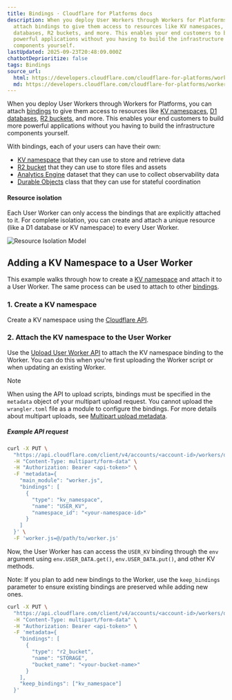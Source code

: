 ```yaml
---
title: Bindings · Cloudflare for Platforms docs
description: When you deploy User Workers through Workers for Platforms, you can
  attach bindings to give them access to resources like KV namespaces, D1
  databases, R2 buckets, and more. This enables your end customers to build more
  powerful applications without you having to build the infrastructure
  components yourself.
lastUpdated: 2025-09-23T20:48:09.000Z
chatbotDeprioritize: false
tags: Bindings
source_url:
  html: https://developers.cloudflare.com/cloudflare-for-platforms/workers-for-platforms/get-started/bindings/
  md: https://developers.cloudflare.com/cloudflare-for-platforms/workers-for-platforms/get-started/bindings/index.md
---
```


When you deploy User Workers through Workers for Platforms, you can attach [bindings](https://developers.cloudflare.com/workers/runtime-apis/bindings/) to give them access to resources like [KV namespaces](https://developers.cloudflare.com/kv/), [D1 databases](https://developers.cloudflare.com/d1/), [R2 buckets](https://developers.cloudflare.com/r2/), and more. This enables your end customers to build more powerful applications without you having to build the infrastructure components yourself.

With bindings, each of your users can have their own:

* [KV namespace](https://developers.cloudflare.com/kv/) that they can use to store and retrieve data
* [R2 bucket](https://developers.cloudflare.com/r2/) that they can use to store files and assets
* [Analytics Engine](https://developers.cloudflare.com/analytics/analytics-engine/) dataset that they can use to collect observability data
* [Durable Objects](https://developers.cloudflare.com/durable-objects/) class that they can use for stateful coordination

#### Resource isolation

Each User Worker can only access the bindings that are explicitly attached to it. For complete isolation, you can create and attach a unique resource (like a D1 database or KV namespace) to every User Worker.

![Resource Isolation Model](https://developers.cloudflare.com/_astro/programmable-platforms-5.B2yd7IjV_Z1gqk3t.svg)

## Adding a KV Namespace to a User Worker

This example walks through how to create a [KV namespace](https://developers.cloudflare.com/kv/) and attach it to a User Worker. The same process can be used to attach to other [bindings](https://developers.cloudflare.com/workers/runtime-apis/bindings/).

### 1. Create a KV namespace

Create a KV namespace using the [Cloudflare API](https://developers.cloudflare.com/api/resources/kv/subresources/namespaces/methods/bulk_update/).

### 2. Attach the KV namespace to the User Worker

Use the [Upload User Worker API](https://developers.cloudflare.com/api/resources/workers_for_platforms/subresources/dispatch/subresources/namespaces/subresources/scripts/methods/update/) to attach the KV namespace binding to the Worker. You can do this when you're first uploading the Worker script or when updating an existing Worker.

Note

When using the API to upload scripts, bindings must be specified in the `metadata` object of your multipart upload request. You cannot upload the `wrangler.toml` file as a module to configure the bindings. For more details about multipart uploads, see [Multipart upload metadata](https://developers.cloudflare.com/workers/configuration/multipart-upload-metadata/).

##### Example API request

```bash
curl -X PUT \
  "https://api.cloudflare.com/client/v4/accounts/<account-id>/workers/dispatch/namespaces/<your-namespace>/scripts/<script-name>" \
  -H "Content-Type: multipart/form-data" \
  -H "Authorization: Bearer <api-token>" \
  -F 'metadata={
    "main_module": "worker.js",
    "bindings": [
      {
        "type": "kv_namespace",
        "name": "USER_KV",
        "namespace_id": "<your-namespace-id>"
      }
    ]
  }' \
  -F 'worker.js=@/path/to/worker.js'
```

Now, the User Worker has can access the `USER_KV` binding through the `env` argument using `env.USER_DATA.get()`, `env.USER_DATA.put()`, and other KV methods.

Note: If you plan to add new bindings to the Worker, use the `keep_bindings` parameter to ensure existing bindings are preserved while adding new ones.

```bash
curl -X PUT \
  "https://api.cloudflare.com/client/v4/accounts/<account-id>/workers/dispatch/namespaces/<your-namespace>/scripts/<script-name>" \
  -H "Content-Type: multipart/form-data" \
  -H "Authorization: Bearer <api-token>" \
  -F 'metadata={
    "bindings": [
      {
        "type": "r2_bucket",
        "name": "STORAGE",
        "bucket_name": "<your-bucket-name>"
      }
    ],
    "keep_bindings": ["kv_namespace"]
  }'
```
